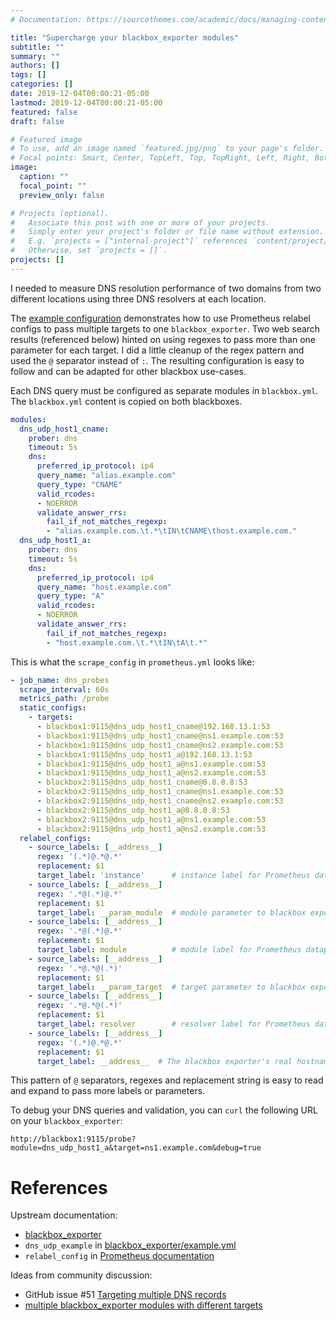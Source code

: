```yaml
---
# Documentation: https://sourcethemes.com/academic/docs/managing-content/

title: "Supercharge your blackbox_exporter modules"
subtitle: ""
summary: ""
authors: []
tags: []
categories: []
date: 2019-12-04T00:00:21-05:00
lastmod: 2019-12-04T00:00:21-05:00
featured: false
draft: false

# Featured image
# To use, add an image named `featured.jpg/png` to your page's folder.
# Focal points: Smart, Center, TopLeft, Top, TopRight, Left, Right, BottomLeft, Bottom, BottomRight.
image:
  caption: ""
  focal_point: ""
  preview_only: false

# Projects (optional).
#   Associate this post with one or more of your projects.
#   Simply enter your project's folder or file name without extension.
#   E.g. `projects = ["internal-project"]` references `content/project/deep-learning/index.md`.
#   Otherwise, set `projects = []`.
projects: []
---
```


I needed to measure DNS resolution performance
of two domains from two different locations
using three DNS resolvers at each location.

The [example configuration](https://github.com/prometheus/blackbox_exporter#prometheus-configuration)
demonstrates how to use Prometheus relabel configs
to pass multiple targets to one `blackbox_exporter`.
Two web search results (referenced below) hinted on using regexes
to pass more than one parameter for each target.
I did a little cleanup of the regex pattern
and used the `@` separator instead of `:`.
The resulting configuration is easy to follow and
can be adapted for other blackbox use-cases.

Each DNS query must be configured as separate modules in `blackbox.yml`.
The `blackbox.yml` content is copied on both blackboxes.

```yaml
modules:
  dns_udp_host1_cname:
    prober: dns
    timeout: 5s
    dns:
      preferred_ip_protocol: ip4
      query_name: "alias.example.com"
      query_type: "CNAME"
      valid_rcodes:
      - NOERROR
      validate_answer_rrs:
        fail_if_not_matches_regexp:
        - "alias.example.com.\t.*\tIN\tCNAME\thost.example.com."
  dns_udp_host1_a:
    prober: dns
    timeout: 5s
    dns:
      preferred_ip_protocol: ip4
      query_name: "host.example.com"
      query_type: "A"
      valid_rcodes:
      - NOERROR
      validate_answer_rrs:
        fail_if_not_matches_regexp:
        - "host.example.com.\t.*\tIN\tA\t.*"
```

This is what the `scrape_config` in `prometheus.yml` looks like:

```yaml
- job_name: dns_probes
  scrape_interval: 60s
  metrics_path: /probe
  static_configs:
    - targets:
      - blackbox1:9115@dns_udp_host1_cname@192.168.13.1:53
      - blackbox1:9115@dns_udp_host1_cname@ns1.example.com:53
      - blackbox1:9115@dns_udp_host1_cname@ns2.example.com:53
      - blackbox1:9115@dns_udp_host1_a@192.168.13.1:53
      - blackbox1:9115@dns_udp_host1_a@ns1.example.com:53
      - blackbox1:9115@dns_udp_host1_a@ns2.example.com:53
      - blackbox2:9115@dns_udp_host1_cname@8.8.8.8:53
      - blackbox2:9115@dns_udp_host1_cname@ns1.example.com:53
      - blackbox2:9115@dns_udp_host1_cname@ns2.example.com:53
      - blackbox2:9115@dns_udp_host1_a@8.8.8.8:53
      - blackbox2:9115@dns_udp_host1_a@ns1.example.com:53
      - blackbox2:9115@dns_udp_host1_a@ns2.example.com:53
  relabel_configs:
    - source_labels: [__address__]
      regex: '(.*)@.*@.*'
      replacement: $1
      target_label: 'instance'      # instance label for Prometheus datapoints
    - source_labels: [__address__]
      regex: '.*@(.*)@.*'
      replacement: $1
      target_label: __param_module  # module parameter to blackbox exporter
    - source_labels: [__address__]
      regex: '.*@(.*)@.*'
      replacement: $1
      target_label: module          # module label for Prometheus datapoints
    - source_labels: [__address__]
      regex: '.*@.*@(.*)'
      replacement: $1
      target_label: __param_target  # target parameter to blackbox exporter
    - source_labels: [__address__]
      regex: '.*@.*@(.*)'
      replacement: $1
      target_label: resolver        # resolver label for Prometheus datapoints
    - source_labels: [__address__]
      regex: '(.*)@.*@.*'
      replacement: $1
      target_label: __address__  # The blackbox exporter's real hostname:port.
```

This pattern of `@` separators, regexes and replacement string
is easy to read and expand to pass more labels or parameters.

To debug your DNS queries and validation, you can `curl` the following URL on your `blackbox_exporter`:

```plaintext
http://blackbox1:9115/probe?module=dns_udp_host1_a&target=ns1.example.com&debug=true
```


# References

Upstream documentation:

 * [blackbox_exporter](https://github.com/prometheus/blackbox_exporter)
 * `dns_udp_example` in [blackbox_exporter/example.yml](https://github.com/prometheus/blackbox_exporter/blob/master/example.yml)
 * `relabel_config` in [Prometheus documentation](https://prometheus.io/docs/prometheus/latest/configuration/configuration/#relabel_config)

Ideas from community discussion:

 * GitHub issue #51 [Targeting multiple DNS records](https://github.com/prometheus/blackbox_exporter/issues/51)
 * [multiple blackbox_exporter modules with different targets](https://groups.google.com/forum/#!topic/prometheus-users/zTfTkUhIU7I)
